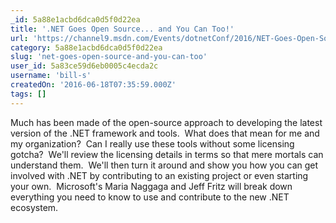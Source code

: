 ```yaml
---
_id: 5a88e1acbd6dca0d5f0d22ea
title: '.NET Goes Open Source... and You Can Too!'
url: 'https://channel9.msdn.com/Events/dotnetConf/2016/NET-Goes-Open-Source-and-You-Can-Too'
category: 5a88e1acbd6dca0d5f0d22ea
slug: 'net-goes-open-source-and-you-can-too'
user_id: 5a83ce59d6eb0005c4ecda2c
username: 'bill-s'
createdOn: '2016-06-18T07:35:59.000Z'
tags: []
---
```


Much has been made of the open-source approach to developing the latest version of the .NET framework and tools.  What does that mean for me and my organization?  Can I really use these tools without some licensing gotcha?  We'll review the licensing details in terms so that mere mortals can understand them.  We'll then turn it around and show you how you can get involved with .NET by contributing to an existing project or even starting your own.  Microsoft's Maria Naggaga and Jeff Fritz will break down everything you need to know to use and contribute to the new .NET ecosystem.
